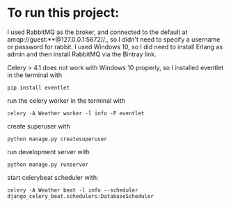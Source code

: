 <h1>To run this project:</h1>

I used RabbitMQ as the broker, and connected to the default at amqp://guest:**@127.0.0.1:5672//., so I didn't need to specify
a username or password for rabbit. I used Windows 10, so I did need to install Erlang as admin and then install RabbitMQ via the Bintray link.

Celery > 4.1 does not work with Windows 10 properly, so I installed eventlet in the terminal with

<code>pip install eventlet</code>


run the celery worker in the terminal with

<code>celery -A Weather worker -l info -P eventlet</code>

create superuser with

<code>python manage.py createsuperuser</code>

run development server with

<code>python manage.py runserver</code>

start celerybeat scheduler with:

<code>celery -A Weather  beat -l info --scheduler django_celery_beat.schedulers:DatabaseScheduler</code>